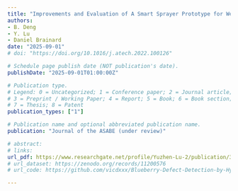 ```yaml
---
title: "Improvements and Evaluation of A Smart Sprayer Prototype for Weed Control in Vegetable Crops"
authors: 
- B. Deng
- Y. Lu
- Daniel Brainard
date: "2025-09-01"
# doi: "https://doi.org/10.1016/j.atech.2022.100126"

# Schedule page publish date (NOT publication's date).
publishDate: "2025-09-01T01:00:00Z"

# Publication type.
# Legend: 0 = Uncategorized; 1 = Conference paper; 2 = Journal article;
# 3 = Preprint / Working Paper; 4 = Report; 5 = Book; 6 = Book section;
# 7 = Thesis; 8 = Patent
publication_types: ["1"]

# Publication name and optional abbreviated publication name.
publication: "Journal of the ASABE (under review)"

# abstract: 
# links:
url_pdf: https://www.researchgate.net/profile/Yuzhen-Lu-2/publication/394965335_Improvements_and_Evaluation_of_a_Smart_Sprayer_Prototype_for_Weed_Control_in_Vegetable_Crops/links/68adb1712c7d3e0029b39a58/Improvements-and-Evaluation-of-a-Smart-Sprayer-Prototype-for-Weed-Control-in-Vegetable-Crops.pdf
# url_dataset: https://zenodo.org/records/11200576
# url_code: https://github.com/vicdxxx/Blueberry-Defect-Detection-by-Hyperspectral-Imaging

---
```

